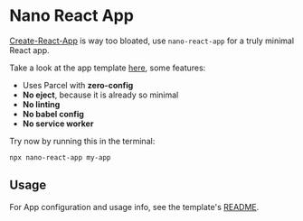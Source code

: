 # Nano React App

[Create-React-App](https://github.com/facebook/create-react-app) is way too bloated, use `nano-react-app` for a truly minimal React app.

Take a look at the app template [here](https://github.com/adrianmcli/nano-react-app-template), some features:

- Uses Parcel with **zero-config**
- **No eject**, because it is already so minimal
- **No linting**
- **No babel config**
- **No service worker**

Try now by running this in the terminal:

```
npx nano-react-app my-app
```

## Usage

For App configuration and usage info, see the template's [README](https://github.com/adrianmcli/nano-react-app-template/blob/master/README.md).